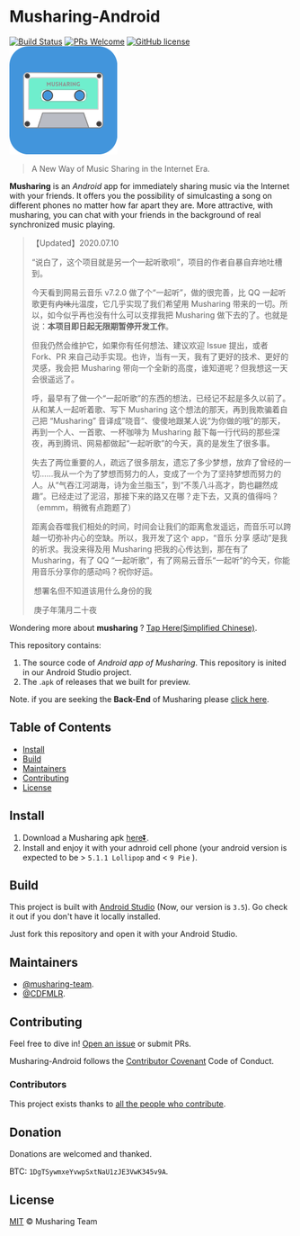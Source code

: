 # Musharing-Android

[![Build Status](https://img.shields.io/travis/npm/npm/latest.svg?style=flat-square)](https://travis-ci.org/npm/npm) [![PRs Welcome](https://img.shields.io/badge/PRs-welcome-brightgreen.svg?style=flat-square)](http://makeapullrequest.com) [![GitHub license](https://img.shields.io/badge/license-MIT-blue.svg?style=flat-square)](https://github.com/your/your-project/blob/master/LICENSE) ![Logo of the project](images/logo-Beta.png)

> A New Way of Music Sharing in the Internet Era.

**Musharing** is an *Android* app for immediately sharing music via the Internet with your friends. It offers you the possibility of simulcasting a song on different phones no matter how far apart they are.  More attractive, with musharing, you can chat with your friends in the background of real synchronized music playing.

>  【Updated】2020.07.10
>
>  “说白了，这个项目就是另一个一起听歌呗”，项目的作者自暴自弃地吐槽到。
>
>  今天看到网易云音乐 v7.2.0 做了个“一起听”，做的很完善，比 QQ 一起听歌更有~~内味儿~~温度，它几乎实现了我们希望用 Musharing 带来的一切。所以，如今似乎再也没有什么可以支撑我把 Musharing 做下去的了。也就是说：**本项目即日起无限期暂停开发工作**。
>
>  但我仍然会维护它，如果你有任何想法、建议欢迎 Issue 提出，或者 Fork、PR 来自己动手实现。也许，当有一天，我有了更好的技术、更好的灵感，我会把 Musharing 带向一个全新的高度，谁知道呢？但我想这一天会很遥远了。
>
>  呼，最早有了做一个“一起听歌”的东西的想法，已经记不起是多久以前了。从和某人一起听着歌、写下 Musharing 这个想法的那天，再到我欺骗着自己把 “Musharing” 音译成”晓音“、傻傻地跟某人说“为你做的哦”的那天，再到一个人、一首歌、一杯咖啡为 Musharing 敲下每一行代码的那些深夜，再到腾讯、网易都做起“一起听歌”的今天，真的是发生了很多事。
>
>  失去了两位重要的人，疏远了很多朋友，遗忘了多少梦想，放弃了曾经的一切......我从一个为了梦想而努力的人，变成了一个为了坚持梦想而努力的人。从“气吞江河湖海，诗为金兰脂玉”，到“不羡八斗高才，韵也翩然成趣”。已经走过了泥沼，那接下来的路又在哪？走下去，又真的值得吗？（emmm，稍微有点跑题了）
>
>  距离会吞噬我们相处的时间，时间会让我们的距离愈发遥远，而音乐可以跨越一切弥补内心的空缺。所以，我开发了这个 app，“音乐 分享 感动”是我的祈求。我没来得及用 Musharing 把我的心传达到，那在有了 Musharing，有了 QQ “一起听歌”，有了网易云音乐“一起听”的今天，你能用音乐分享你的感动吗？祝你好运。
>
>  
>
>  ​        想署名但不知道该用什么身份的我
>
>  ​        庚子年蒲月二十夜

Wondering more about **musharing** ? [Tap Here(Simplified Chinese)](./musharing.md).

This repository contains:

1. The source code of *Android app of Musharing*. This repository is inited in our Android Studio project.
2. The .`apk` of releases that we built for preview.

Note. if you are seeking the **Back-End** of Musharing please [click here](https://github.com/musharing-team/Musharing-Server).

## Table of Contents

- [Install](#install)
- [Build](#build)
- [Maintainers](#maintainers)
- [Contributing](#contributing)
- [License](#license)

## Install

1. Download a Musharing apk [here⏬](./release).
2. Install and enjoy it with your adnroid cell phone (your android version is expected to be > `5.1.1 Lollipop` and < `9 Pie` ).


## Build

This project is built with [Android Studio](https://developer.android.google.cn/studio/) (Now, our version is `3.5`). Go check it out if you don't have it locally installed.

Just fork this repository and open it with your Android Studio. 

## Maintainers

* [@musharing-team](https://github.com/musharing-team).
* [@CDFMLR](https://github.com/cdfmlr).

## Contributing

Feel free to dive in! [Open an issue](https://github.com/musharing-team/Musharing-Android/issues/new) or submit PRs.

Musharing-Android follows the [Contributor Covenant](http://contributor-covenant.org/version/1/3/0/) Code of Conduct.

### Contributors

This project exists thanks to [all the people who contribute](https://github.com/musharing-team/Musharing-Android/graphs/contributors). 

## Donation

Donations are welcomed and thanked.

BTC: `1DgTSywmxeYvwpSxtNaU1zJE3VwK345v9A`.

## License

[MIT](LICENSE) © Musharing Team
